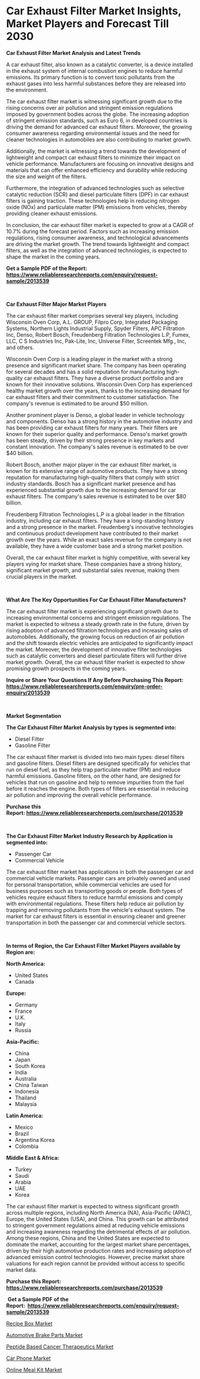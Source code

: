<p><h1>Car Exhaust Filter Market Insights, Market Players and Forecast Till 2030</h1></p><p><strong>Car Exhaust Filter Market Analysis and Latest Trends</strong></p>
<p><p>A car exhaust filter, also known as a catalytic converter, is a device installed in the exhaust system of internal combustion engines to reduce harmful emissions. Its primary function is to convert toxic pollutants from the exhaust gases into less harmful substances before they are released into the environment.</p><p>The car exhaust filter market is witnessing significant growth due to the rising concerns over air pollution and stringent emission regulations imposed by government bodies across the globe. The increasing adoption of stringent emission standards, such as Euro 6, in developed countries is driving the demand for advanced car exhaust filters. Moreover, the growing consumer awareness regarding environmental issues and the need for cleaner technologies in automobiles are also contributing to market growth.</p><p>Additionally, the market is witnessing a trend towards the development of lightweight and compact car exhaust filters to minimize their impact on vehicle performance. Manufacturers are focusing on innovative designs and materials that can offer enhanced efficiency and durability while reducing the size and weight of the filters.</p><p>Furthermore, the integration of advanced technologies such as selective catalytic reduction (SCR) and diesel particulate filters (DPF) in car exhaust filters is gaining traction. These technologies help in reducing nitrogen oxide (NOx) and particulate matter (PM) emissions from vehicles, thereby providing cleaner exhaust emissions.</p><p>In conclusion, the car exhaust filter market is expected to grow at a CAGR of 10.7% during the forecast period. Factors such as increasing emission regulations, rising consumer awareness, and technological advancements are driving the market growth. The trend towards lightweight and compact filters, as well as the integration of advanced technologies, is expected to shape the market in the coming years.</p></p>
<p><strong>Get a Sample PDF of the Report:&nbsp; <a href="https://www.reliableresearchreports.com/enquiry/request-sample/2013539">https://www.reliableresearchreports.com/enquiry/request-sample/2013539</a></strong></p>
<p>&nbsp;</p>
<p><strong>Car Exhaust Filter Major Market Players</strong></p>
<p><p>The car exhaust filter market comprises several key players, including Wisconsin Oven Corp, A.L. GROUP, Filpro Corp, Integrated Packaging Systems, Northern Lights Industrial Supply, Spyder Filters, APC Filtration Inc, Denso, Robert Bosch, Freudenberg Filtration Technologies L.P, Fumex, LLC, C S Industries Inc, Pak-Lite, Inc, Universe Filter, Screentek Mfg., Inc, and others.</p><p>Wisconsin Oven Corp is a leading player in the market with a strong presence and significant market share. The company has been operating for several decades and has a solid reputation for manufacturing high-quality car exhaust filters. They have a diverse product portfolio and are known for their innovative solutions. Wisconsin Oven Corp has experienced healthy market growth over the years, thanks to the increasing demand for car exhaust filters and their commitment to customer satisfaction. The company's revenue is estimated to be around $50 million.</p><p>Another prominent player is Denso, a global leader in vehicle technology and components. Denso has a strong history in the automotive industry and has been providing car exhaust filters for many years. Their filters are known for their superior quality and performance. Denso's market growth has been steady, driven by their strong presence in key markets and constant innovation. The company's sales revenue is estimated to be over $40 billion.</p><p>Robert Bosch, another major player in the car exhaust filter market, is known for its extensive range of automotive products. They have a strong reputation for manufacturing high-quality filters that comply with strict industry standards. Bosch has a significant market presence and has experienced substantial growth due to the increasing demand for car exhaust filters. The company's sales revenue is estimated to be over $80 billion.</p><p>Freudenberg Filtration Technologies L.P is a global leader in the filtration industry, including car exhaust filters. They have a long-standing history and a strong presence in the market. Freudenberg's innovative technologies and continuous product development have contributed to their market growth over the years. While an exact sales revenue for the company is not available, they have a wide customer base and a strong market position.</p><p>Overall, the car exhaust filter market is highly competitive, with several key players vying for market share. These companies have a strong history, significant market growth, and substantial sales revenue, making them crucial players in the market.</p></p>
<p>&nbsp;</p>
<p><strong>What Are The Key Opportunities For Car Exhaust Filter Manufacturers?</strong></p>
<p><p>The car exhaust filter market is experiencing significant growth due to increasing environmental concerns and stringent emission regulations. The market is expected to witness a steady growth rate in the future, driven by rising adoption of advanced filtration technologies and increasing sales of automobiles. Additionally, the growing focus on reduction of air pollution and the shift towards electric vehicles are anticipated to significantly impact the market. Moreover, the development of innovative filter technologies such as catalytic converters and diesel particulate filters will further drive market growth. Overall, the car exhaust filter market is expected to show promising growth prospects in the coming years.</p></p>
<p><strong>Inquire or Share Your Questions If Any Before Purchasing This Report: <a href="https://www.reliableresearchreports.com/enquiry/pre-order-enquiry/2013539">https://www.reliableresearchreports.com/enquiry/pre-order-enquiry/2013539</a></strong></p>
<p>&nbsp;</p>
<p><strong>Market Segmentation</strong></p>
<p><strong>The Car Exhaust Filter Market Analysis by types is segmented into:</strong></p>
<p><ul><li>Diesel Filter</li><li>Gasoline Filter</li></ul></p>
<p><p>The car exhaust filter market is divided into two main types: diesel filters and gasoline filters. Diesel filters are designed specifically for vehicles that run on diesel fuel, as they help trap particulate matter (PM) and reduce harmful emissions. Gasoline filters, on the other hand, are designed for vehicles that run on gasoline and help to remove impurities from the fuel before it reaches the engine. Both types of filters are essential in reducing air pollution and improving the overall vehicle performance.</p></p>
<p><strong>Purchase this Report:&nbsp;<a href="https://www.reliableresearchreports.com/purchase/2013539">https://www.reliableresearchreports.com/purchase/2013539</a></strong></p>
<p>&nbsp;</p>
<p><strong>The Car Exhaust Filter Market Industry Research by Application is segmented into:</strong></p>
<p><ul><li>Passenger Car</li><li>Commercial Vehicle</li></ul></p>
<p><p>The car exhaust filter market has applications in both the passenger car and commercial vehicle markets. Passenger cars are privately owned and used for personal transportation, while commercial vehicles are used for business purposes such as transporting goods or people. Both types of vehicles require exhaust filters to reduce harmful emissions and comply with environmental regulations. These filters help reduce air pollution by trapping and removing pollutants from the vehicle's exhaust system. The market for car exhaust filters is essential in ensuring cleaner and greener transportation in both the passenger car and commercial vehicle sectors.</p></p>
<p>&nbsp;</p>
<p><strong>In terms of Region, the Car Exhaust Filter Market Players available by Region are:</strong></p>
<p>
    <p> <strong> North America: </strong>
        <ul>
            <li>United States</li>
            <li>Canada</li>
        </ul>
        </p> 
    <p> <strong> Europe: </strong>
        <ul>
            <li>Germany</li>
            <li>France</li>
            <li>U.K.</li>
            <li>Italy</li>
            <li>Russia</li>
        </ul>
        </p> 
    <p> <strong> Asia-Pacific: </strong>
        <ul>
            <li>China</li>
            <li>Japan</li>
            <li>South Korea</li>
            <li>India</li>
            <li>Australia</li>
            <li>China Taiwan</li>
            <li>Indonesia</li>
            <li>Thailand</li>
            <li>Malaysia</li>
        </ul>
        </p> 
    <p> <strong> Latin America: </strong>
        <ul>
            <li>Mexico</li>
            <li>Brazil</li>
            <li>Argentina Korea</li>
            <li>Colombia</li>
        </ul>
        </p> 
    <p> <strong> Middle East & Africa: </strong>
        <ul>
            <li>Turkey</li>
            <li>Saudi</li>
            <li>Arabia</li>
            <li>UAE</li>
            <li>Korea</li>
        </ul>
    </p>
    </p>
<p><p>The car exhaust filter market is expected to witness significant growth across multiple regions, including North America (NA), Asia-Pacific (APAC), Europe, the United States (USA), and China. This growth can be attributed to stringent government regulations aimed at reducing vehicle emissions and increasing awareness regarding the detrimental effects of air pollution. Among these regions, China and the United States are expected to dominate the market, accounting for the largest market share percentages, driven by their high automotive production rates and increasing adoption of advanced emission control technologies. However, precise market share valuations for each region cannot be provided without access to specific market data.</p></p>
<p><strong>Purchase this Report: <a href="https://www.reliableresearchreports.com/purchase/2013539">https://www.reliableresearchreports.com/purchase/2013539</a></strong></p>
<p>&nbsp;<strong>Get a Sample PDF of the Report:&nbsp;&nbsp;<a href="https://www.reliableresearchreports.com/enquiry/request-sample/2013539">https://www.reliableresearchreports.com/enquiry/request-sample/2013539</a></strong></p>
<p><strong></strong></p>
<p><p><a href="https://medium.com/@marcoshoppe2023/recipe-box-market-competitive-analysis-market-trends-and-forecast-to-2030-f40253ca4b86">Recipe Box Market</a></p><p><a href="https://github.com/deliacustodio40/Market-Research-Report-List-1/blob/main/automotive-brake-parts-market.md">Automotive Brake Parts Market</a></p><p><a href="https://www.linkedin.com/pulse/decoding-peptide-based-cancer-therapeutics-market-deep-dive-lhkzf/">Peptide Based Cancer Therapeutics Market</a></p><p><a href="https://github.com/scarol104/Market-Research-Report-List-1/blob/main/car-phone-market.md">Car Phone Market</a></p><p><a href="https://medium.com/@tatemonahan564856/online-meal-kit-market-size-cagr-trends-2024-2030-964ab551a1ca">Online Meal Kit Market</a></p></p>